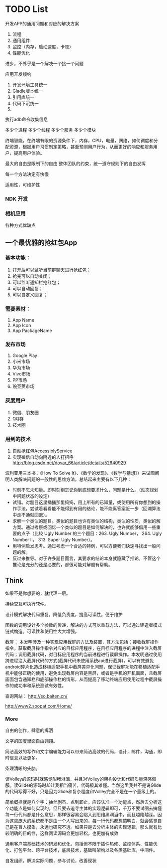 # TODO List

开发APP的通用问题和对应的解决方案
1. 流程
2. 通用组件
3. 监控（内存，启动速度，卡顿）
4. 性能优化

进步，不外乎是一个解决一个接一个问题

应用开发规约

1. 开发环境工具统一
2. Gladle版本统一
3. 引用库统一
4. 代码下沉统一
5. 

执行adb命令收集信息

多少个进程
多少个线程
多少个服务
多少个模块

终端智能，在终端有限的资源条件下，内存，CPU，电量，网络，如何调度和分配资源，根据用户习惯制定策略，甚至预测用户行为，从而更好的响应和服务用户，提高用户体验。

最大的自由是限制下的自由
整体团队的约束，统一遵守规则下的自由发挥

每一个方法决定有快慢

适用性，可维护性

### NDK 开发

### 相机应用

各种方式优缺点

## 一个最优雅的抢红包App
### 基本功能：
1. 打开后可以监听当前群聊天进行抢红包；
2. 抢完可以自动关闭；
3. 可以监听通知栏抢红包；
4. 可以自动回复；
5. 可以自定义回复；

### 需要素材：
1. App Name 
2. App Icon
3. App PackageName

### 发布市场
1. Google Play
2. 小米市场
3. 华为市场
4. Vivo市场
5. PP市场
6. 豌豆荚市场

### 灰度用户
1. 微信、朋友圈
2. QQ群
3. 技术圈

### 用到的技术
1. 自动抢红包AccessiblyService
2. 实现微信自动向附近的人打招呼 http://blog.csdn.net/dovar_66/article/details/52640929

波利亚用三本书：《How To Solve It》、《数学的发现》、《数学与猜想》）来试图阐明人类解决问题的一般性的思维方法，总结起来主要有以下几种：

* 时刻不忘未知量。即时刻别忘记你到底想要求什么，问题是什么。（动态规划中问题状态的设定）
* 试错。对题目这里捅捅那里捣捣，用上所有的已知量，或使用所有你想到的操作手法，尝试着看看能不能得到有用的结论，能不能离答案近一步（回溯算法中走不通就回退）。
* 求解一个类似的题目。类似的题目也许有类似的结构，类似的性质，类似的解方案。通过考察或回忆一个类似的题目是如何解决的，也许就能够借用一些重要的点子（比较 Ugly Number 的三个题目：263. Ugly Number， 264. Ugly Number II， 313. Super Ugly Number）。
* 用特例启发思考。通过考虑一个合适的特例，可以方便我们快速寻找出一般问题的解。
* 反过来推导。对于许多题目而言，其要求的结论本身就隐藏了推论，不管这个推论是充分的还是必要的，都很可能对解题有帮助。


## Think

如果不是你想要的，就代理一层。

持续交互可执行软件。

设计模式解决代码重复，降低负责度，提高可读性，便于维护

函数的调用设计多个参数的传递，解决的方式可以重载方法，可以通过建造者模式链式构造。可读性和使用性大大增强。


截屏：
本发明涉及一种实现应用截屏的方法及装置，其方法包括：接收截屏操作指令，获取截屏操作指令对应的目标应用程序，在目标应用程序的进程中注入截屏代码；调用截屏代码，对目标应用程序的当前进程进行截屏操作。本发明通过使用跨进程注入截屏代码的方式(截屏代码未使用系统api进行截屏)，可以有效避免android碎片化造成移植适配手机中截屏差异化问题，保证截屏功能在移植适配手机中能够正确的使用，避免出现截屏内容是黑屏，或者是手机的开机画面，且截屏画面包含通知栏和底部操作栏的情形，从而提高了移动终端应用使用过程中截屏操作的成功率和系统测试有效性。

查询网站：
http://so.baiten.cn/

http://www2.soopat.com/Home/


### More 


自由的创作，肆意的挥洒

文字的国度里面自由翱翔。

简洁高效的写作和文字编辑能力可以带来简洁高效的代码，设计，邮件，沟通，即时信息以及更多。

条理清晰的头脑。

读Volley的源码时就感觉酣畅淋漓，并且对Volley的架构设计和代码质量深感佩服。读Glide的源码时却让我相当痛苦，代码极其难懂。当然这里我并不是说Glide的代码写得不好，只是因为Glide和复杂程度和Volley完全不是在一个量级上的。

简单概括就是八个字：抽丝剥茧、点到即止。应该认准一个功能点，然后去分析这个功能点是如何实现的。但只要去追寻主体的实现逻辑即可，千万不要试图去搞懂每一行代码都是什么意思，那样很容易会陷入到思维黑洞当中，而且越陷越深。因为这些庞大的系统都不是由一个人写出来的，每一行代码都想搞明白，就会感觉自己是在盲人摸象，永远也研究不透。如果只是去分析主体的实现逻辑，那么就有比较明确的目的性，这样阅读源码会更加轻松，也更加有成效


通用客户端基础技术的研发和优化，包括但不限于插件热修、监控体系、性能优化、打包平台、跨平台技术，底层技术，基础叫架构以及各类基础库，中间件。

自发组织，解决实际问题，参与讨论，改善现状
